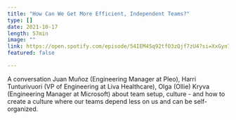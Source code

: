 ```yaml
---
title: "How Can We Get More Efficient, Independent Teams?"
type: []
date: 2021-10-17
length: 57min
image: ""
link: https://open.spotify.com/episode/54IEM4Sq92tfO3zQjf7zU4?si=XxGyn7pHSeiQqhnDi_X1Gg
featured: false

---
```


A conversation Juan Muñoz (Engineering Manager at Pleo), Harri Tunturivuori (VP of Engineering at Liva Healthcare), Olga (Ollie) Kryva (Engineering Manager at Microsoft) about team setup, culture - and how to create a culture where our teams depend less on us and can be self-organized.

<!--more-->